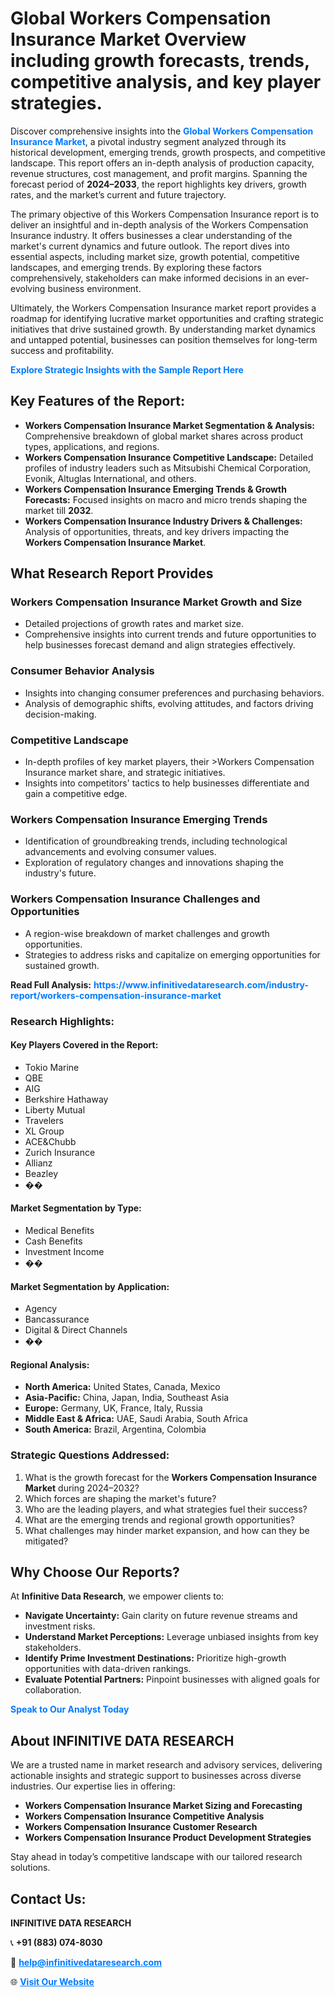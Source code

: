 <h1>Global Workers Compensation Insurance Market Overview including growth forecasts, trends, competitive analysis, and key player strategies.</h1>
<p>
Discover comprehensive insights into the 
<a href="https://www.infinitivedataresearch.com/industry-report/workers-compensation-insurance-market" rel="dofollow" style="color: #007BFF; text-decoration: none;"><strong>Global Workers Compensation Insurance Market</strong></a>, a pivotal industry segment analyzed through its historical development, emerging trends, growth prospects, and competitive landscape. This report offers an in-depth analysis of production capacity, revenue structures, cost management, and profit margins. Spanning the forecast period of <strong>2024–2033</strong>, the report highlights key drivers, growth rates, and the market’s current and future trajectory.
</p>
<p>
The primary objective of this Workers Compensation Insurance report is to deliver an insightful and in-depth analysis of the Workers Compensation Insurance industry. It offers businesses a clear understanding of the market's current dynamics and future outlook. The report dives into essential aspects, including market size, growth potential, competitive landscapes, and emerging trends. By exploring these factors comprehensively, stakeholders can make informed decisions in an ever-evolving business environment.
</p>
<p>
Ultimately, the Workers Compensation Insurance market report provides a roadmap for identifying lucrative market opportunities and crafting strategic initiatives that drive sustained growth. By understanding market dynamics and untapped potential, businesses can position themselves for long-term success and profitability.
</p>
<p>
<a href="https://www.infinitivedataresearch.com/request-sample/reportId=108618" style="color: #007BFF; text-decoration: none;"><strong>Explore Strategic Insights with the Sample Report Here</strong></a>
</p>

<h2>Key Features of the Report:</h2>
<ul>
<li><strong>Workers Compensation Insurance Market Segmentation & Analysis:</strong> Comprehensive breakdown of global market shares across product types, applications, and regions.</li>
<li><strong>Workers Compensation Insurance Competitive Landscape:</strong> Detailed profiles of industry leaders such as Mitsubishi Chemical Corporation, Evonik, Altuglas International, and others.</li>
<li><strong>Workers Compensation Insurance Emerging Trends & Growth Forecasts:</strong> Focused insights on macro and micro trends shaping the market till <strong>2032</strong>.</li>
<li><strong>Workers Compensation Insurance Industry Drivers & Challenges:</strong> Analysis of opportunities, threats, and key drivers impacting the <strong>Workers Compensation Insurance Market</strong>.</li>
</ul>

<h2>What Research Report Provides</h2>
<h3>Workers Compensation Insurance Market Growth and Size</h3>
<ul>
<li>Detailed projections of growth rates and market size.</li>
<li>Comprehensive insights into current trends and future opportunities to help businesses forecast demand and align strategies effectively.</li>
</ul>

<h3>Consumer Behavior Analysis</h3>
<ul>
<li>Insights into changing consumer preferences and purchasing behaviors.</li>
<li>Analysis of demographic shifts, evolving attitudes, and factors driving decision-making.</li>
</ul>

<h3>Competitive Landscape</h3>
<ul>
<li>In-depth profiles of key market players, their >Workers Compensation Insurance market share, and strategic initiatives.</li>
<li>Insights into competitors' tactics to help businesses differentiate and gain a competitive edge.</li>
</ul>

<h3>Workers Compensation Insurance Emerging Trends</h3>
<ul>
<li>Identification of groundbreaking trends, including technological advancements and evolving consumer values.</li>
<li>Exploration of regulatory changes and innovations shaping the industry's future.</li>
</ul>

<h3>Workers Compensation Insurance Challenges and Opportunities</h3>
<ul>
<li>A region-wise breakdown of market challenges and growth opportunities.</li>
<li>Strategies to address risks and capitalize on emerging opportunities for sustained growth.</li>
</ul>
<p><strong>Read Full Analysis:</strong> <a href="https://www.infinitivedataresearch.com/industry-report/workers-compensation-insurance-market" rel="dofollow" style="color: #007BFF; text-decoration: none;"><strong>https://www.infinitivedataresearch.com/industry-report/workers-compensation-insurance-market</strong></a></p>
<h3>Research Highlights:</h3>
<h4>Key Players Covered in the Report:</h4>
<ul><li>Tokio Marine</li><li>QBE</li><li>AIG</li><li>Berkshire Hathaway</li><li>Liberty Mutual</li><li>Travelers</li><li>XL Group</li><li>ACE&amp;Chubb</li><li>Zurich Insurance</li><li>Allianz</li><li>Beazley</li><li>��</li></ul>
<h4>Market Segmentation by Type:</h4>
<ul><li>Medical Benefits</li><li>Cash Benefits</li><li>Investment Income</li><li>��</li></ul>
<h4>Market Segmentation by Application:</h4>
<ul><li>Agency</li><li>Bancassurance</li><li>Digital &amp; Direct Channels</li><li>��</li></ul>

<h4>Regional Analysis:</h4>
<ul>
<li><strong>North America:</strong> United States, Canada, Mexico</li>
<li><strong>Asia-Pacific:</strong> China, Japan, India, Southeast Asia</li>
<li><strong>Europe:</strong> Germany, UK, France, Italy, Russia</li>
<li><strong>Middle East & Africa:</strong> UAE, Saudi Arabia, South Africa</li>
<li><strong>South America:</strong> Brazil, Argentina, Colombia</li>
</ul>

<h3>Strategic Questions Addressed:</h3>
<ol>
<li>What is the growth forecast for the <strong>Workers Compensation Insurance Market</strong> during 2024–2032?</li>
<li>Which forces are shaping the market's future?</li>
<li>Who are the leading players, and what strategies fuel their success?</li>
<li>What are the emerging trends and regional growth opportunities?</li>
<li>What challenges may hinder market expansion, and how can they be mitigated?</li>
</ol>

<h2>Why Choose Our Reports?</h2>
<p>At <strong>Infinitive Data Research</strong>, we empower clients to:</p>
<ul>
<li><strong>Navigate Uncertainty:</strong> Gain clarity on future revenue streams and investment risks.</li>
<li><strong>Understand Market Perceptions:</strong> Leverage unbiased insights from key stakeholders.</li>
<li><strong>Identify Prime Investment Destinations:</strong> Prioritize high-growth opportunities with data-driven rankings.</li>
<li><strong>Evaluate Potential Partners:</strong> Pinpoint businesses with aligned goals for collaboration.</li>
</ul>
<p><a href="https://www.infinitivedataresearch.com/industry-report/workers-compensation-insurance-market" rel="dofollow" style="color: #007BFF; text-decoration: none;"><strong>Speak to Our Analyst Today</strong></a></p>

<h2>About INFINITIVE DATA RESEARCH</h2>
<p>We are a trusted name in market research and advisory services, delivering actionable insights and strategic support to businesses across diverse industries. Our expertise lies in offering:</p>
<ul>
<li><strong>Workers Compensation Insurance Market Sizing and Forecasting</strong></li>
<li><strong>Workers Compensation Insurance Competitive Analysis</strong></li>
<li><strong>Workers Compensation Insurance Customer Research</strong></li>
<li><strong>Workers Compensation Insurance Product Development Strategies</strong></li>
</ul>
<p>Stay ahead in today’s competitive landscape with our tailored research solutions.</p>

<h2>Contact Us:</h2>
<p><strong>INFINITIVE DATA RESEARCH</strong></p>
<p>📞 <strong>+91 (883) 074-8030</strong></p>
<p>📧 <strong><a href="mailto:help@infinitivedataresearch.com" style="color: #007BFF;">help@infinitivedataresearch.com</a></strong></p>
<p>🌐 <strong><a href="https://www.infinitivedataresearch.com" rel="dofollow" style="color: #007BFF;">Visit Our Website</a></strong></p>
